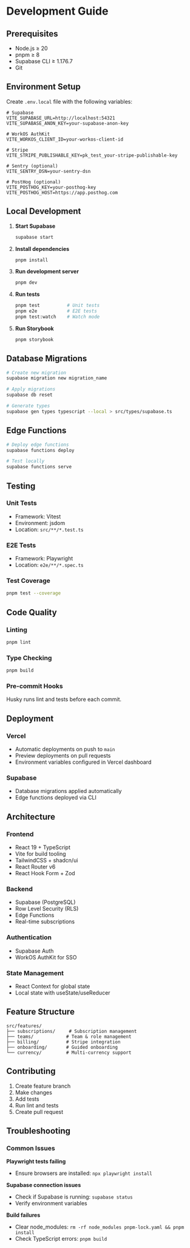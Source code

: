# Development Guide

## Prerequisites

- Node.js ≥ 20
- pnpm ≥ 8
- Supabase CLI ≥ 1.176.7
- Git

## Environment Setup

Create `.env.local` file with the following variables:

```env
# Supabase
VITE_SUPABASE_URL=http://localhost:54321
VITE_SUPABASE_ANON_KEY=your-supabase-anon-key

# WorkOS AuthKit
VITE_WORKOS_CLIENT_ID=your-workos-client-id

# Stripe
VITE_STRIPE_PUBLISHABLE_KEY=pk_test_your-stripe-publishable-key

# Sentry (optional)
VITE_SENTRY_DSN=your-sentry-dsn

# PostHog (optional)
VITE_POSTHOG_KEY=your-posthog-key
VITE_POSTHOG_HOST=https://app.posthog.com
```

## Local Development

1. **Start Supabase**
   ```bash
   supabase start
   ```

2. **Install dependencies**
   ```bash
   pnpm install
   ```

3. **Run development server**
   ```bash
   pnpm dev
   ```

4. **Run tests**
   ```bash
   pnpm test          # Unit tests
   pnpm e2e           # E2E tests
   pnpm test:watch    # Watch mode
   ```

5. **Run Storybook**
   ```bash
   pnpm storybook
   ```

## Database Migrations

```bash
# Create new migration
supabase migration new migration_name

# Apply migrations
supabase db reset

# Generate types
supabase gen types typescript --local > src/types/supabase.ts
```

## Edge Functions

```bash
# Deploy edge functions
supabase functions deploy

# Test locally
supabase functions serve
```

## Testing

### Unit Tests
- Framework: Vitest
- Environment: jsdom
- Location: `src/**/*.test.ts`

### E2E Tests
- Framework: Playwright
- Location: `e2e/**/*.spec.ts`

### Test Coverage
```bash
pnpm test --coverage
```

## Code Quality

### Linting
```bash
pnpm lint
```

### Type Checking
```bash
pnpm build
```

### Pre-commit Hooks
Husky runs lint and tests before each commit.

## Deployment

### Vercel
- Automatic deployments on push to `main`
- Preview deployments on pull requests
- Environment variables configured in Vercel dashboard

### Supabase
- Database migrations applied automatically
- Edge functions deployed via CLI

## Architecture

### Frontend
- React 19 + TypeScript
- Vite for build tooling
- TailwindCSS + shadcn/ui
- React Router v6
- React Hook Form + Zod

### Backend
- Supabase (PostgreSQL)
- Row Level Security (RLS)
- Edge Functions
- Real-time subscriptions

### Authentication
- Supabase Auth
- WorkOS AuthKit for SSO

### State Management
- React Context for global state
- Local state with useState/useReducer

## Feature Structure

```
src/features/
├── subscriptions/     # Subscription management
├── teams/            # Team & role management
├── billing/          # Stripe integration
├── onboarding/       # Guided onboarding
└── currency/         # Multi-currency support
```

## Contributing

1. Create feature branch
2. Make changes
3. Add tests
4. Run lint and tests
5. Create pull request

## Troubleshooting

### Common Issues

**Playwright tests failing**
- Ensure browsers are installed: `npx playwright install`

**Supabase connection issues**
- Check if Supabase is running: `supabase status`
- Verify environment variables

**Build failures**
- Clear node_modules: `rm -rf node_modules pnpm-lock.yaml && pnpm install`
- Check TypeScript errors: `pnpm build` 